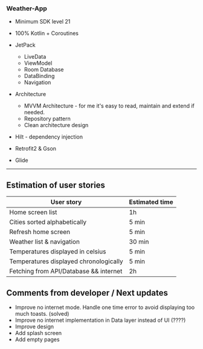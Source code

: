 ### Weather-App

* Minimum SDK level 21
* 100% Kotlin + Coroutines
* JetPack
    * LiveData
    * ViewModel
    * Room Database
    * DataBinding
    * Navigation
* Architecture
    * MVVM Architecture - for me it's easy to read, maintain and extend if needed.
    * Repository pattern
    * Clean architecture design
  

* Hilt - dependency injection
* Retrofit2 & Gson
* Glide


***

## Estimation of user stories

|User story|Estimated time|
|----------|--------------|
|Home screen list|1h|
|Cities sorted alphabetically|5 min|
|Refresh home screen|5 min|
|Weather list & navigation| 30 min|
|Temperatures displayed in celsius|5 min|
|Temperatures displayed chronologically|5 min|
|Fetching from API/Database && internet |2h|

## Comments from developer / Next updates

* Improve no internet mode. Handle one time error to avoid displaying too much toasts. (solved)
* Improve no internet implementation in Data layer instead of UI (????)
* Improve design
* Add splash screen
* Add empty pages




